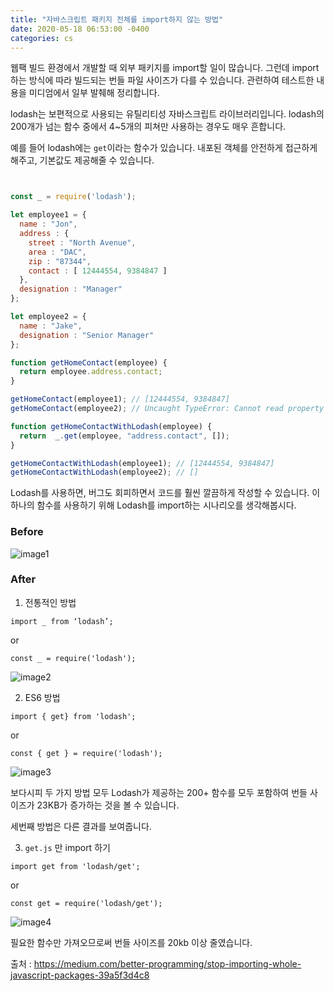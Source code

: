 ```yaml
---
title: "자바스크립트 패키지 전체를 import하지 않는 방법"
date: 2020-05-18 06:53:00 -0400
categories: cs
---
```


웹팩 빌드 환경에서 개발할 때 외부 패키지를 import할 일이 많습니다.
그런데 import하는 방식에 따라 빌드되는 번들 파일 사이즈가 다를 수 있습니다. 
관련하여 테스트한 내용을 미디엄에서 일부 발췌해 정리합니다.

lodash는 보편적으로 사용되는 유틸리티성 자바스크립트 라이브러리입니다.
lodash의 200개가 넘는 함수 중에서 4~5개의 피쳐만 사용하는 경우도 매우 흔합니다.

예를 들어 lodash에는 ```get```이라는 함수가 있습니다.
내포된 객체를 안전하게 접근하게 해주고, 기본값도 제공해줄 수 있습니다.

```js


const _ = require('lodash');

let employee1 = {
  name : "Jon",
  address : {
    street : "North Avenue",
    area : "DAC",
    zip : "87344",
    contact : [ 12444554, 9384847 ]
  },
  designation : "Manager"
};

let employee2 = {
  name : "Jake",
  designation : "Senior Manager"
};

function getHomeContact(employee) {
  return employee.address.contact;
}

getHomeContact(employee1); // [12444554, 9384847]
getHomeContact(employee2); // Uncaught TypeError: Cannot read property 'contact' of undefined

function getHomeContactWithLodash(employee) {
  return  _.get(employee, "address.contact", []);
}

getHomeContactWithLodash(employee1); // [12444554, 9384847]
getHomeContactWithLodash(employee2); // []
```

Lodash를 사용하면, 버그도 회피하면서 코드를 훨씬 깔끔하게 작성할 수 있습니다.
이 하나의 함수를 사용하기 위해 Lodash를 import하는 시나리오를 생각해봅시다.

### Before
![image1](https://miro.medium.com/max/700/1*mWo80yDO2FFXGiBN1nx3vg.png)

### After

1. 전통적인 방법

```import _ from ‘lodash’;```

or

```const _ = require('lodash');```

![image2](https://miro.medium.com/max/700/1*DyhARPupbP7hsoBnf6jPfw.png)

2. ES6 방법

```import { get} from 'lodash';```

or

```const { get } = require('lodash');```

![image3](https://miro.medium.com/max/700/1*7wbsdPBOpUz3NqCo6-hVog.png)


보다시피 두 가지 방법 모두 Lodash가 제공하는 200+ 함수를 모두 포함하여 번들 사이즈가 23KB가 증가하는 것을 볼 수 있습니다.

세번째 방법은 다른 결과를 보여줍니다.

3. ```get.js``` 만 import 하기

```import get from 'lodash/get';```

or

```const get = require('lodash/get');```

![image4](https://miro.medium.com/max/700/1*Wm5ILeI9hLKSpQnzkoC8bQ.png)

필요한 함수만 가져오므로써 번들 사이즈를 20kb 이상 줄였습니다.



출처 : https://medium.com/better-programming/stop-importing-whole-javascript-packages-39a5f3d4c8


<style type="text/css">
@media (min-width: 64em) {
  .archive pre {
		font-size: 0.9em;
	}
	.archive li,
	.archive p {
		font-size: 0.84em;
	}
}
@media (min-width: 80em) {
	.archive li,
	.archive p {
		font-size: 0.72em;
	}
}
</style>